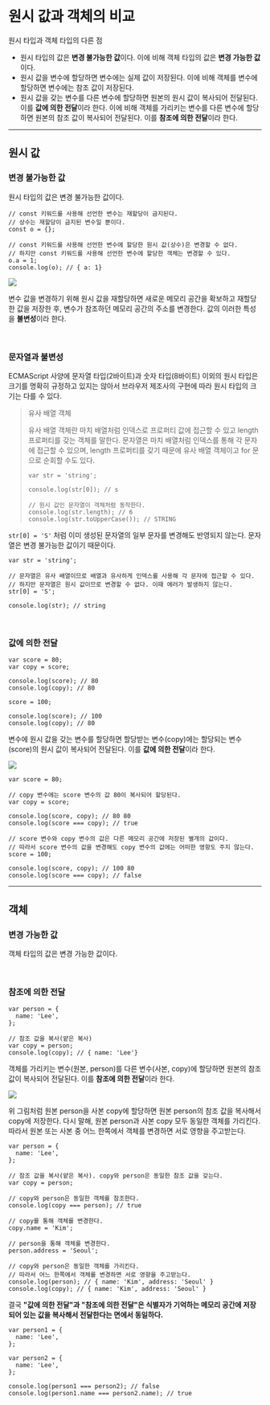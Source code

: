 # 원시 값과 객체의 비교

원시 타입과 객체 타입의 다른 점

- 원시 타입의 값은 **변경 불가능한 값**이다. 이에 비해 객체 타입의 값은 **변경 가능한 값**이다.
- 원시 값을 변수에 할당하면 변수에는 실제 값이 저장된다. 이에 비해 객체를 변수에 할당하면 변수에는 참조 값이 저장된다.
- 원시 값을 갖는 변수를 다른 변수에 할당하면 원본의 원시 값이 복사되어 전달된다. 이를 **값에 의한 전달**이라 한다. 이에 비해 객체를 가리키는 변수를 다른 변수에 할당하면 원본의 참조 값이 복사되어 전달된다. 이를 **참조에 의한 전달**이라 한다.

---

## 원시 값

### 변경 불가능한 값

원시 타입의 값은 변경 불가능한 값이다.

```JS
// const 키워드를 사용해 선언한 변수는 재할당이 금지된다.
// 상수는 재할당이 금지된 변수일 뿐이다.
const o = {};

// const 키워드를 사용해 선언한 변수에 할당한 원시 값(상수)은 변경할 수 없다.
// 하지만 const 키워드를 사용해 선언한 변수에 할당한 객체는 변경할 수 있다.
o.a = 1;
console.log(o); // { a: 1}
```

<img src = "https://media.vlpt.us/images/dev_jazziron/post/7d4ae800-6251-4790-90df-c884e8764638/image.png">

변수 값을 변경하기 위해 원시 값을 재할당하면 새로운 메모리 공간을 확보하고 재할당한 값을 저장한 후, 변수가 참조하던 메모리 공간의 주소를 변경한다. 값의 이러한 특성을 **불변성**이라 한다.

<br>

### 문자열과 불변성

ECMAScript 사양에 문자열 타입(2바이트)과 숫자 타입(8바이트) 이외의 원시 타입은 크기를 명확히 규정하고 있지는 않아서 브라우저 제조사의 구현에 따라 원시 타입의 크기는 다를 수 있다.

> 유사 배열 객체<br>
>
> 유사 배열 객체란 마치 배열처럼 인덱스로 프로퍼티 값에 접근할 수 있고 length 프로퍼티를 갖는 객체를 말한다. 문자열은 마치 배열처럼 인덱스를 통해 각 문자에 접근할 수 있으며, length 프로퍼티를 갖기 때문에 유사 배열 객체이고 for 문으로 순회할 수도 있다.
>
> ```JS
> var str = 'string';
>
> console.log(str[0]); // s
>
> // 원시 값인 문자열이 객체처럼 동작한다.
> console.log(str.length); // 6
> console.log(str.toUpperCase()); // STRING
> ```

`str[0] = 'S'` 처럼 이미 생성된 문자열의 일부 문자를 변경해도 반영되지 않는다. 문자열은 변경 불가능한 값이기 때문이다.

```JS
var str = 'string';

// 문자열은 유사 배열이므로 배열과 유사하게 인덱스를 사용해 각 문자에 접근할 수 있다.
// 하지만 문자열은 원시 값이므로 변경할 수 없다. 이때 에러가 발생하지 않는다.
str[0] = 'S';

console.log(str); // string
```

<br>

### 값에 의한 전달

```JS
var score = 80;
var copy = score;

console.log(score); // 80
console.log(copy); // 80

score = 100;

console.log(score); // 100
console.log(copy); // 80
```

변수에 원시 값을 갖는 변수를 할당하면 할당받는 변수(copy)에는 할당되는 변수(score)의 원시 값이 복사되어 전달된다. 이를 **값에 의한 전달**이라 한다.

<img src = "https://media.vlpt.us/images/dev_jazziron/post/e0f50473-f6b8-4f06-8c9f-1e5b800092ad/image.png">

```JS
var score = 80;

// copy 변수에는 score 변수의 값 80이 복사되어 할당된다.
var copy = score;

console.log(score, copy); // 80 80
console.log(score === copy); // true

// score 변수와 copy 변수의 값은 다른 메모리 공간에 저장된 별개의 값이다.
// 따라서 score 변수의 값을 변경해도 copy 변수의 값에는 어떠한 영항도 주지 않는다.
score = 100;

console.log(score, copy); // 100 80
console.log(score === copy); // false
```

---

## 객체

### 변경 가능한 값

객체 타입의 값은 변경 가능한 값이다.

<br>

### 참조에 의한 전달

```JS
var person = {
  name: 'Lee',
};

// 참조 값을 복사(얕은 복사)
var copy = person;
console.log(copy); // { name: 'Lee'}
```

객체를 가리키는 변수(원본, person)를 다른 변수(사본, copy)에 할당하면 원본의 참조 값이 복사되어 전달된다. 이를 **참조에 의한 전달**이라 한다.

<img src = "https://media.vlpt.us/images/dev_jazziron/post/ec27449f-d0aa-4711-b082-75384af12a40/image.png">

위 그림처럼 원본 person을 사본 copy에 할당하면 원본 person의 참조 값을 복사해서 copy에 저장한다. 다시 말해, 원본 person과 사본 copy 모두 동일한 객체를 가리킨다. 따라서 원본 또는 사본 중 어느 한쪽에서 객체를 변경하면 서로 영향을 주고받는다.

```JS
var person = {
  name: 'Lee',
};

// 참조 값을 복사(얕은 복사). copy와 person은 동일한 참조 값을 갖는다.
var copy = person;

// copy와 person은 동일한 객체를 참조한다.
console.log(copy === person); // true

// copy를 통해 객체를 변경한다.
copy.name = 'Kim';

// person을 통해 객체를 변경한다.
person.address = 'Seoul';

// copy와 person은 동일한 객체를 가리킨다.
// 따라서 어느 한쪽에서 객체를 변경하면 서로 영향을 주고받는다.
console.log(person); // { name: 'Kim', address: 'Seoul' }
console.log(copy); // { name: 'Kim', address: 'Seoul' }
```

결국 **"값에 의한 전달"과 "참조에 의한 전달"은 식별자가 기억하는 메모리 공간에 저장되어 있는 값을 복사해서 전달한다는 면에서 동일하다.**

```JS
var person1 = {
  name: 'Lee',
};

var person2 = {
  name: 'Lee',
};

console.log(person1 === person2); // false
console.log(person1.name === person2.name); // true
```
